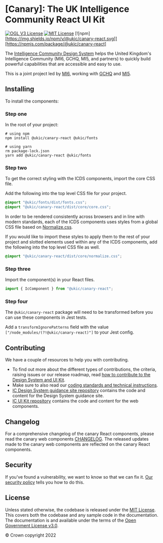 # [Canary]: The UK Intelligence Community React UI Kit

[![OGL V3 License](https://img.shields.io/badge/license-OGLv3-blue.svg)](https://github.com/mi6/ic-design-system/tree/main/LICENSE)
[![MIT License](https://img.shields.io/badge/license-MIT-blue.svg)](https://github.com/mi6/ic-design-system/tree/main/LICENSE)
[![npm][https://img.shields.io/npm/v/@ukic/canary-react.svg]][https://npmjs.com/package/@ukic/canary-react]

The [Intelligence Community Design System](https://design.sis.gov.uk) helps the United Kingdom's Intelligence Community (MI6, GCHQ, MI5, and partners) to quickly build powerful capabilities that are accessible and easy to use.

This is a joint project led by [MI6](https://www.sis.gov.uk), working with [GCHQ](https://www.gchq.gov.uk) and [MI5](https://www.mi5.gov.uk).

## Installing

To install the components:

### Step one

In the root of your project:

```shell
# using npm
npm install @ukic/canary-react @ukic/fonts

# using yarn
rm package-lock.json
yarn add @ukic/canary-react @ukic/fonts
```

### Step two

To get the correct styling with the ICDS components, import the core CSS file.

Add the following into the top level CSS file for your project.

```css
@import "@ukic/fonts/dist/fonts.css";
@import "@ukic/canary-react/dist/core/core.css";
```

In order to be rendered consistently across browsers and in line with modern standards, each of the ICDS components uses styles from a global CSS file based on [Normalize.css](https://necolas.github.io/normalize.css/). 

If you would like to import these styles to apply them to the rest of your project and slotted elements used within any of the ICDS components, add the following into the top level CSS file as well.

```css
@import "@ukic/canary-react/dist/core/normalize.css";
```

### Step three

Import the component(s) in your React files.

```jsx
import { IcComponent } from "@ukic/canary-react";
```

### Step four

The `@ukic/canary-react` package will need to be transformed before you can use these components in Jest tests.

Add a `transformIgnorePatterns` field with the value `["/node_modules/(?!@ukic/canary-react)"]` to your Jest config.

## Contributing

We have a couple of resources to help you with contributing.

- To find out more about the different types of contributions, the criteria, raising issues or our release roadmap, read [how to contribute to the Design System and UI Kit](https://design.sis.gov.uk/community/contribute).
- Make sure to also read our [coding standards and technical instructions](https://github.com/mi6/ic-ui-kit/blob/main/CONTRIBUTING.md).
- [IC Design System guidance site repository](https://github.com/mi6/ic-design-system) contains the code and content for the Design System guidance site.
- [IC UI Kit repository](https://github.com/mi6/ic-ui-kit) contains the code and content for the web components.
## Changelog

For a comprehensive changelog of the canary React components, please read the canary web components [CHANGELOG](https://github.com/mi6/ic-ui-kit/blob/main/packages/canary-web-components/CHANGELOG.md). The released updates made to the canary web components are reflected on the canary React components. 

## Security

If you've found a vulnerability, we want to know so that we can fix it. [Our security policy](https://github.com/mi6/ic-ui-kit/blob/main/SECURITY.md) tells you how to do this.

## License

Unless stated otherwise, the codebase is released under the [MIT License](https://opensource.org/licenses/MIT). This covers both the codebase and any sample code in the documentation. The documentation is and available under the terms of the [Open Government License v3.0](https://www.nationalarchives.gov.uk/doc/open-government-licence/version/3/).

© Crown copyright 2022

[npm]: https://img.shields.io/npm/v/@ukic/canary-react.svg
[npm-url]: https://npmjs.com/package/@ukic/canary-react